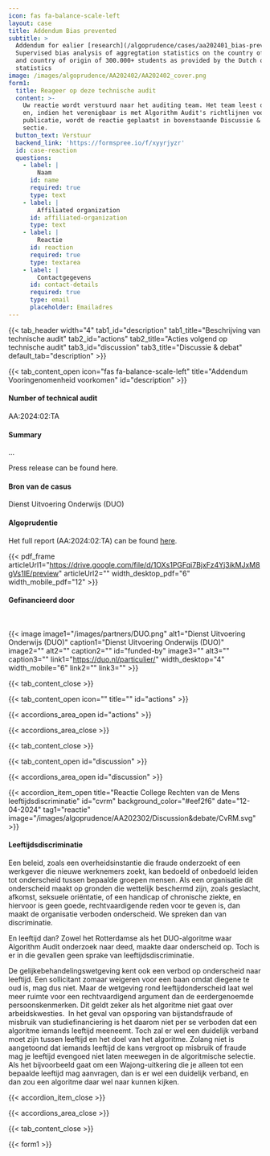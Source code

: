 ```yaml
---
icon: fas fa-balance-scale-left
layout: case
title: Addendum Bias prevented
subtitle: >
  Addendum for ealier [research](/algoprudence/cases/aa202401_bias-prevented/) –
  Supervised bias analysis of aggregtation statistics on the country of birth
  and country of origin of 300.000+ students as provided by the Dutch office of
  statistics
image: /images/algoprudence/AA202402/AA202402_cover.png
form1:
  title: Reageer op deze technische audit
  content: >-
    Uw reactie wordt verstuurd naar het auditing team. Het team leest de reactie
    en, indien het verenigbaar is met Algorithm Audit's richtlijnen voor
    publicatie, wordt de reactie geplaatst in bovenstaande Discussie & debat
    sectie.
  button_text: Verstuur
  backend_link: 'https://formspree.io/f/xyyrjyzr'
  id: case-reaction
  questions:
    - label: |
        Naam
      id: name
      required: true
      type: text
    - label: |
        Affiliated organization
      id: affiliated-organization
      type: text
    - label: |
        Reactie
      id: reaction
      required: true
      type: textarea
    - label: |
        Contactgegevens
      id: contact-details
      required: true
      type: email
      placeholder: Emailadres
---
```


{{< tab_header width="4" tab1_id="description" tab1_title="Beschrijving van technische audit" tab2_id="actions" tab2_title="Acties volgend op technische audit" tab3_id="discussion" tab3_title="Discussie & debat" default_tab="description" >}}

{{< tab_content_open icon="fas fa-balance-scale-left" title="Addendum Vooringenomenheid voorkomen" id="description" >}}

#### Number of technical audit

AA:2024:02:TA

#### Summary

...

Press release can be found here.

#### Bron van de casus

Dienst Uitvoering Onderwijs (DUO)

#### Algoprudentie

Het full report (AA:2024:02:TA) can be found [here](/nl/algoprudence/cases/aa202402_bias-prevented_addendum/).

{{< pdf_frame articleUrl1="https://drive.google.com/file/d/1OXs1PGFqi7BjxFz4Yj3ikMJxM8gVs1IE/preview" articleUrl2="" width_desktop_pdf="6" width_mobile_pdf="12" >}}

#### Gefinancieerd door

<br>

{{< image image1="/images/partners/DUO.png" alt1="Dienst Uitvoering Onderwijs (DUO)" caption1="Dienst Uitvoering Onderwijs (DUO)" image2="" alt2="" caption2="" id="funded-by" image3="" alt3="" caption3="" link1="https://duo.nl/particulier/" width_desktop="4" width_mobile="6" link2="" link3="" >}}

{{< tab_content_close >}}

{{< tab_content_open icon="" title="" id="actions" >}}

{{< accordions_area_open id="actions" >}}

{{< accordions_area_close >}}

{{< tab_content_close >}}

{{< tab_content_open id="discussion" >}}

{{< accordions_area_open id="discussion" >}}

{{< accordion_item_open title="Reactie College Rechten van de Mens leeftijdsdiscriminatie" id="cvrm" background_color="#eef2f6" date="12-04-2024" tag1="reactie" image="/images/algoprudence/AA202302/Discussion&debate/CvRM.svg" >}}

#### Leeftijdsdiscriminatie

Een beleid, zoals een overheidsinstantie die fraude onderzoekt of een werkgever die nieuwe werknemers zoekt, kan bedoeld of onbedoeld leiden tot onderscheid tussen bepaalde groepen mensen. Als een organisatie dit onderscheid maakt op gronden die wettelijk beschermd zijn, zoals geslacht, afkomst, seksuele oriëntatie, of een handicap of chronische ziekte, en hiervoor is geen goede, rechtvaardigende reden voor te geven is, dan maakt de organisatie verboden onderscheid. We spreken dan van discriminatie. 

En leeftijd dan? Zowel het Rotterdamse als het DUO-algoritme waar Algorithm Audit onderzoek naar deed, maakte daar onderscheid op. Toch is er in die gevallen geen sprake van leeftijdsdiscriminatie. 

De gelijkebehandelingswetgeving kent ook een verbod op onderscheid naar leeftijd. Een sollicitant zomaar weigeren voor een baan omdat diegene te oud is, mag dus niet. Maar de wetgeving rond leeftijdonderscheid laat wel meer ruimte voor een rechtvaardigend argument dan de eerdergenoemde persoonskenmerken. Dit geldt zeker als het algoritme niet gaat over arbeidskwesties.  In het geval van opsporing van bijstandsfraude of misbruik van studiefinanciering is het daarom niet per se verboden dat een algoritme iemands leeftijd meeneemt. Toch zal er wel een duidelijk verband moet zijn tussen leeftijd en het doel van het algoritme. Zolang niet is aangetoond dat iemands leeftijd de kans vergroot op misbruik of fraude mag je leeftijd evengoed niet laten meewegen in de algoritmische selectie. Als het bijvoorbeeld gaat om een Wajong-uitkering die je alleen tot een bepaalde leeftijd mag aanvragen, dan is er wel een duidelijk verband, en dan zou een algoritme daar wel naar kunnen kijken.

{{< accordion_item_close >}}

{{< accordions_area_close >}}

{{< tab_content_close >}}

{{< form1 >}}
